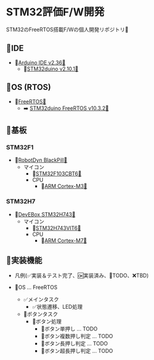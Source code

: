 # STM32評価F/W開発

STM32のFreeRTOS搭載F/Wの個人開発リポジトリ🥳

## 📍IDE

- 📍[Arduino IDE v2.36🔗](https://github.com/arduino/arduino-ide/releases/tag/2.3.6)
  - 📍[STM32duino v2.10.1🔗](https://github.com/stm32duino/Arduino_Core_STM32/releases/tag/2.10.1)

## 📍OS (RTOS)

- 📍[FreeRTOS🔗](https://www.freertos.org/)
  - ➡️ [STM32duino FreeRTOS v10.3.2🔗](https://github.com/stm32duino/STM32FreeRTOS)

## 📍基板

### STM32F1

- 📍[RobotDyn BlackPill🔗](https://robotdyn.com/stm32-arm-arduino-mini-system-dev-board-blue-pill-with-arduino-bootloader.html)
  - マイコン
    - 📍[STM32F103CBT6🔗](https://www.st.com/en/microcontrollers-microprocessors/stm32f103c8.html)
    - CPU
      - 📍[ARM Cortex-M3🔗](https://www.arm.com/ja/products/silicon-ip-cpu/cortex-m/cortex-m3)

### STM32H7

- 📍[DevEBox STM32H743🔗](https://github.com/mcauser/MCUDEV_DEVEBOX_H7XX_M)
  - マイコン
    - 📍[STM32H743VIT6🔗](https://www.st.com/ja/microcontrollers-microprocessors/stm32h743-753.html)
    - CPU
      - 📍[ARM Cortex-M7🔗](https://www.arm.com/ja/products/silicon-ip-cpu/cortex-m/cortex-m7)

## 📍実装機能

- 凡例(✅実装＆テスト完了、🆗実装済み、🚩TODO、❌TBD)

- 📍OS ... FreeRTOS
  - ✅メインタスク
    - ✅状態遷移、LED処理
  - 🚩ボタンタスク
    - 🚩ボタン処理
      - 🚩ボタン単押し ... TODO
      - 🚩ボタン複数押し判定 ... TODO
      - 🚩ボタン長押し判定 ... TODO
      - 🚩ボタン超長押し判定 ... TODO
